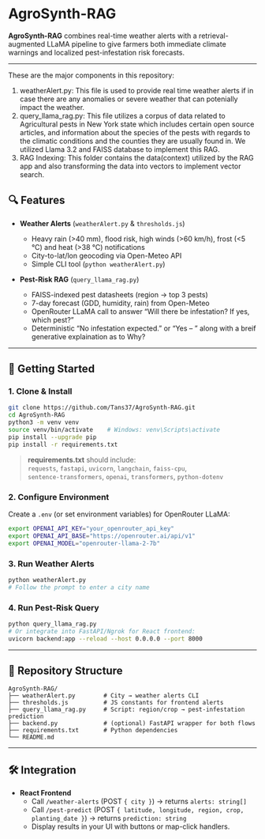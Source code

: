# AgroSynth-RAG

**AgroSynth-RAG** combines real-time weather alerts with a retrieval-augmented LLaMA pipeline to give farmers both immediate climate warnings and localized pest-infestation risk forecasts.

---
These are the major components in this repository:
1. weatherAlert.py: This file is used to provide real time weather alerts if in case there are any anomalies or severe weather that can potenially impact the weather.
2. query_llama_rag.py: This file utilizes a corpus of data related to Agricultural pests in New York state which includes certain open source articles, and information about the species of the pests with regards to the climatic conditions and the counties they are usually found in. We utilized Llama 3.2 and FAISS database to implement this RAG.
3. RAG Indexing: This folder contains the data(context) utilized by the RAG app and also transforming the data into vectors to implement vector search.


## 🔍 Features

- **Weather Alerts** (`weatherAlert.py` & `thresholds.js`)  
  - Heavy rain (>40 mm), flood risk, high winds (>60 km/h), frost (<5 °C) and heat (>38 °C) notifications  
  - City-to-lat/lon geocoding via Open-Meteo API  
  - Simple CLI tool (`python weatherAlert.py`)

- **Pest-Risk RAG** (`query_llama_rag.py`)  
  - FAISS-indexed pest datasheets (region → top 3 pests)  
  - 7-day forecast (GDD, humidity, rain) from Open-Meteo  
  - OpenRouter LLaMA call to answer “Will there be infestation? If yes, which pest?”  
  - Deterministic “No infestation expected.” or “Yes – <Common Name>” along with a breif generative explaination as to Why?

---

## 🚀 Getting Started

### 1. Clone & Install  
```bash
git clone https://github.com/Tans37/AgroSynth-RAG.git
cd AgroSynth-RAG
python3 -m venv venv
source venv/bin/activate    # Windows: venv\Scripts\activate
pip install --upgrade pip
pip install -r requirements.txt
```

> **requirements.txt** should include:  
> `requests`, `fastapi`, `uvicorn`, `langchain`, `faiss-cpu`,  
> `sentence-transformers`, `openai`, `transformers`, `python-dotenv`

### 2. Configure Environment  
Create a `.env` (or set environment variables) for OpenRouter LLaMA:  
```bash
export OPENAI_API_KEY="your_openrouter_api_key"
export OPENAI_API_BASE="https://openrouter.ai/api/v1"
export OPENAI_MODEL="openrouter-llama-2-7b"
```

### 3. Run Weather Alerts  
```bash
python weatherAlert.py
# Follow the prompt to enter a city name
```

### 4. Run Pest-Risk Query  
```bash
python query_llama_rag.py
# Or integrate into FastAPI/Ngrok for React frontend:
uvicorn backend:app --reload --host 0.0.0.0 --port 8000
```

---

## 📁 Repository Structure

```
AgroSynth-RAG/
├── weatherAlert.py        # City → weather alerts CLI
├── thresholds.js          # JS constants for frontend alerts
├── query_llama_rag.py     # Script: region/crop → pest-infestation prediction
├── backend.py             # (optional) FastAPI wrapper for both flows
├── requirements.txt       # Python dependencies
└── README.md
```

---

## 🛠️ Integration

- **React Frontend**  
  - Call `/weather-alerts` (POST `{ city }`) → returns `alerts: string[]`  
  - Call `/pest-predict` (POST `{ latitude, longitude, region, crop, planting_date }`) → returns `prediction: string`  
  - Display results in your UI with buttons or map-click handlers.
